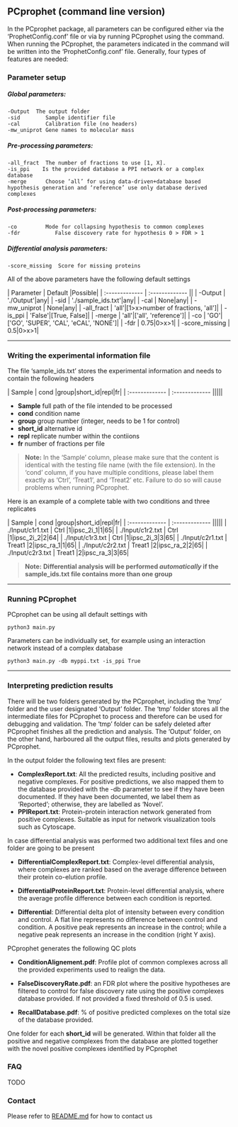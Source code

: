## PCprophet (command line version)

In the PCprophet package, all parameters can be configured either via the ‘ProphetConfig.conf’ file or via by running PCprophet using the command. When running the PCprophet, the parameters indicated in the command will be written into the ‘ProphetConfig.conf’ file. Generally, four types of features are needed:


### Parameter setup


##### Global parameters:

```
-Output	 The output folder
-sid	    Sample identifier file
-cal	    Calibration file (no headers)
-mw_uniprot Gene names to molecular mass

```

##### Pre-processing parameters:

```
-all_fract	The number of fractions to use [1, X].
-is_ppi	   Is the provided database a PPI network or a complex database
-merge	    Choose ‘all’ for using data-driven+database based hypothesis generation and ‘reference’ use only database derived complexes

```


##### Post-processing parameters:

```
-co	        Mode for collapsing hypothesis to common complexes
-fdr	       False discovery rate for hypothesis 0 > FDR > 1

```



##### Differential analysis parameters:

```
-score_missing	Score for missing proteins

```

All of the above parameters have the following default settings


| Parameter     | Default    |Possible|
| :------------- | :------------- ||
| -Output      | './Output'|any|
| -sid     | './sample_ids.txt'|any|
| -cal      | None|any|
| -mw_uniprot      | None|any|
| -all_fract      | 'all'|[1>x>number of fractions, 'all']|
| -is_ppi      | 'False'|[True, False]|
| -merge      | 'all'|['all', 'reference']|
| -co      | 'GO'|['GO', 'SUPER', 'CAL', 'eCAL', 'NONE']|
| -fdr      | 0.75|0>x>1|
| -score_missing      | 0.5|0>x>1|


---
### Writing the experimental information file
The file ‘sample_ids.txt’ stores the experimental information and needs to contain the following headers

| Sample     | cond      |group|short_id|repl|fr|
| :------------- | :------------- |||||

- __Sample__ full path of the file intended to be processed
- __cond__ condition name
- __group__ group number (integer, needs to be 1 for control)
- __short_id__ alternative id
- __repl__ replicate number within the contiions
- __fr__ number of fractions per file


> **Note:**  In the ‘Sample’ column, please make sure that the content is identical with the testing file name (with the file extension). In the ‘cond’ column, if you have multiple conditions, please label them exactly as ‘Ctrl’, ‘Treat1’, and ‘Treat2’ etc. Failure to do so will cause problems when running PCprophet.

Here is an example of a complete table with two conditions and three replicates

| Sample     | cond      |group|short_id|repl|fr|
| :------------- | :------------- |||||
| ./Input/c1r1.txt     | Ctrl      |1|ipsc_2i_1|1|65|
| ./Input/c1r2.txt     | Ctrl      |1|ipsc_2i_2|2|64|
| ./Input/c1r3.txt     | Ctrl      |1|ipsc_2i_3|3|65|
| ./Input/c2r1.txt     | Treat1      |2|ipsc_ra_1|1|65|
| ./Input/c2r2.txt     | Treat1      |2|ipsc_ra_2|2|65|
| ./Input/c2r3.txt     | Treat1      |2|ipsc_ra_3|3|65|




> **Note:**  __Differential analysis will be performed *automatically* if the sample_ids.txt file contains more than one group__



---
### Running PCprophet
PCprophet can be using all default settings with


```
python3 main.py
```

Parameters can be individually set, for example using an interaction network instead of a complex database

```
python3 main.py -db myppi.txt -is_ppi True
```



----

### Interpreting prediction results
There will be two folders generated by the PCprophet, including the ‘tmp’ folder and the user designated ‘Output’ folder. The ‘tmp’ folder stores all the intermediate files for PCprophet to process and therefore can be used for debugging and validation. The ‘tmp’ folder can be safely deleted after PCprophet finishes all the prediction and analysis. The ‘Output’ folder, on the other hand, harboured all the output files, results and plots generated by PCprophet.

In the output folder the following text files are present:

- __ComplexReport.txt__: All the predicted results, including positive and negative complexes. For positive predictions, we also mapped them to the database provided with the -db parameter to see if they have been documented. If they have been documented, we label them as ‘Reported’; otherwise, they are labelled as ‘Novel’.
- __PPIReport.txt__: Protein-protein interaction network generated from positive complexes. Suitable as input for network visualization tools such as Cytoscape.

In case differential analysis was performed two additional text files and one folder are going to be present

- __DifferentialComplexReport.txt__: Complex-level differential analysis, where complexes are ranked based on the average difference between their protein co-elution profile.
- __DifferentialProteinReport.txt__: Protein-level differential analysis, where the average profile difference between each condition is reported.


- __Differential__: Differential delta plot of intensity between every condition and control. A flat line represents no difference between control and condition. A positive peak represents an increase in the control; while a negative peak represents an increase in the condition (right Y axis).


PCprophet generates the following QC plots

- __ConditionAlignement.pdf__: Profile plot of common complexes across all the provided experiments used to realign the data.
- __FalseDiscoveryRate.pdf__: an FDR plot where the positive hypotheses are filtered to control for false discovery rate using the positive complexes database provided. If not provided a fixed threshold of 0.5 is used.

- __RecallDatabase.pdf__: % of positive predicted complexes on the total size of the database provided.

One folder for each __short_id__ will be generated. Within that folder all the positive and negative complexes from the database  are plotted together with the novel positive complexes identified by PCprophet

### FAQ

TODO


### Contact
Please refer to [README.md](https://github.com/fossatiA/PCprophet/blob/master/README.md) for how to contact us
